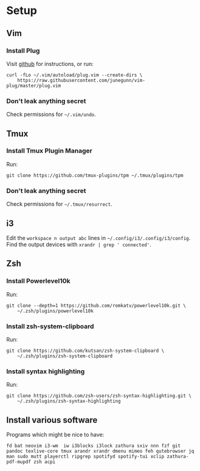 # Setup

## Vim

### Install Plug

Visit [github](https://github.com/junegunn/vim-plug) for instructions, or run:

```
curl -fLo ~/.vim/autoload/plug.vim --create-dirs \
    https://raw.githubusercontent.com/junegunn/vim-plug/master/plug.vim
```

### Don't leak anything secret

Check permissions for `~/.vim/undo`.

## Tmux

### Install Tmux Plugin Manager

Run:

```
git clone https://github.com/tmux-plugins/tpm ~/.tmux/plugins/tpm
```

### Don't leak anything secret

Check permissions for `~/.tmux/resurrect`.

## i3

Edit the `workspace n output abc` lines in `~/.config/i3/.config/i3/config`.
Find the output devices with `xrandr | grep ' connected'`.

## Zsh

### Install Powerlevel10k

Run:

```
git clone --depth=1 https://github.com/romkatv/powerlevel10k.git \
    ~/.zsh/plugins/powerlevel10k
```

### Install zsh-system-clipboard

Run:

```
git clone https://github.com/kutsan/zsh-system-clipboard \
    ~/.zsh/plugins/zsh-system-clipboard
```

### Install syntax highlighting

Run:

```
git clone https://github.com/zsh-users/zsh-syntax-highlighting.git \
    ~/.zsh/plugins/zsh-syntax-highlighting
```

## Install various software

Programs which might be nice to have:

`fd bat neovim i3-wm  iw i3blocks i3lock zathura sxiv nnn fzf git pandoc
texlive-core tmux arandr xrandr dmenu mimeo feh qutebrowser jq man sudo mutt
playerctl ripgrep spotifyd spotify-tui xclip zathura-pdf-mupdf zsh acpi`
